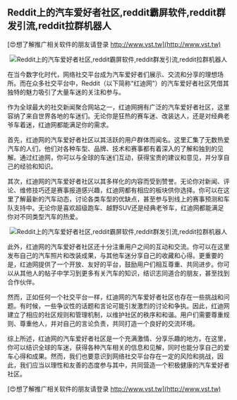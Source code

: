 ## **Reddit上的汽车爱好者社区,reddit霸屏软件,reddit群发引流,reddit拉群机器人**

[😍想了解推广相关软件的朋友请登录 http://www.vst.tw](http://www.vst.tw)

 <center><img src="https://vst.tw/MP4/tuiguang/png/5.png" alt="Reddit上的汽车爱好者社区,reddit霸屏软件,reddit群发引流,reddit拉群机器人"></center>

在当今数字化时代，网络社交平台成为汽车爱好者们展示、交流和分享的理想场所。而在众多社交平台中，Reddit（以下简称“红迪网”）的汽车爱好者社区凭借其独特的魅力吸引了大量车迷的关注和参与。

作为全球最大的社交新闻聚合网站之一，红迪网拥有广泛的汽车爱好者社区，这里容纳了来自世界各地的车迷们。无论你是狂热的赛车迷、改装达人，还是对经典老爷车着迷，红迪网都能满足你的需求。

首先，红迪网的汽车爱好者社区以其活跃的用户群体而闻名。这里汇集了无数热爱汽车的人们，他们对各种车型、品牌、技术和赛事都有着深入的了解和独到的见解。通过红迪网，你可以与全球的车迷们互动，获得宝贵的建议和意见，并分享自己的经验和知识。

其次，红迪网的汽车爱好者社区以其多样化的内容而受到赞誉。无论你对新闻、评论、维修技巧还是赛事报道感兴趣，红迪网都有相应的板块供你选择。你可以在这里了解最新的汽车动态，讨论各类车型的优缺点，甚至参与到线上的赛事预测和车队支持中。无论你是喜欢超级跑车、越野SUV还是经典老爷车，红迪网都能满足你对不同类型汽车的热爱。

 <center><img src="https://vst.tw/MP4/tuiguang/png/3.png" alt="Reddit上的汽车爱好者社区,reddit霸屏软件,reddit群发引流,reddit拉群机器人"></center>

此外，红迪网的汽车爱好者社区还十分注重用户之间的互动和交流。你可以在这里发布自己的汽车照片和改装成果，与其他车迷分享自己的收藏和心得。更重要的是，红迪网提供了一个开放、友好的平台，鼓励用户们相互尊重、共同进步。你可以从其他人的帖子中学习到更多有关汽车的知识，结识志同道合的朋友，甚至找到合作伙伴。

然而，正如任何一个社交平台一样，红迪网的汽车爱好者社区也存在一些挑战和问题。有时候，一些争议性的话题和言论可能引发激烈的讨论和争执。因此，红迪网建立了相应的社区规则和管理机制，以维护社区的秩序和和谐。用户们需要尊重规则、尊重他人，并对自己的言论负责，共同打造一个良好的交流环境。

综上所述，红迪网的汽车爱好者社区是一个充满激情、分享乐趣的地方。在这里，你可以结识全球的车迷，获得各种汽车相关的信息和见解，同时也能分享自己的爱车心得和成果。然而，我们也要意识到网络社交平台存在一定的风险和挑战，因此，我们应当以理性和友善的态度参与其中，共同营造一个积极健康的汽车爱好者社区。

[😍想了解推广相关软件的朋友请登录 http://www.vst.tw](http://www.vst.tw)



